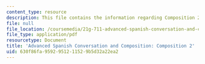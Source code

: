 ```yaml
---
content_type: resource
description: This file contains the information regarding Composition 2.
file: null
file_location: /coursemedia/21g-711-advanced-spanish-conversation-and-composition-spring-2014/630f86fa9592951211529b5d32a22ea2_MIT21G_711S14_Comp2.pdf
file_type: application/pdf
resourcetype: Document
title: 'Advanced Spanish Conversation and Composition: Composition 2'
uid: 630f86fa-9592-9512-1152-9b5d32a22ea2
---
```

